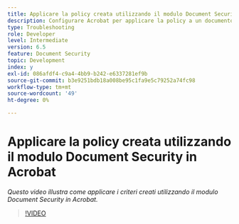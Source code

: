```yaml
---
title: Applicare la policy creata utilizzando il modulo Document Security in Acrobat
description: Configurare Acrobat per applicare la policy a un documento utilizzando Document Security
type: Troubleshooting
role: Developer
level: Intermediate
version: 6.5
feature: Document Security
topic: Development
index: y
exl-id: 086afdf4-c9a4-4bb9-b242-e6337281ef9b
source-git-commit: b3e9251bdb18a008be95c1fa9e5c79252a74fc98
workflow-type: tm+mt
source-wordcount: '49'
ht-degree: 0%

---
```


# Applicare la policy creata utilizzando il modulo Document Security in Acrobat

*Questo video illustra come applicare i criteri creati utilizzando il modulo Document Security in Acrobat.*

>[!VIDEO](https://video.tv.adobe.com/v/335486?quality=12&learn=on)
